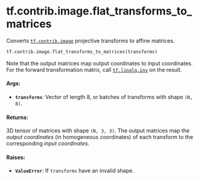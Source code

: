 <div itemscope itemtype="http://developers.google.com/ReferenceObject">
<meta itemprop="name" content="tf.contrib.image.flat_transforms_to_matrices" />
<meta itemprop="path" content="Stable" />
</div>

# tf.contrib.image.flat_transforms_to_matrices

Converts <a href="../../../tf/contrib/image.md"><code>tf.contrib.image</code></a> projective transforms to affine matrices.

``` python
tf.contrib.image.flat_transforms_to_matrices(transforms)
```

<!-- Placeholder for "Used in" -->

Note that the output matrices map output coordinates to input coordinates. For
the forward transformation matrix, call <a href="../../../tf/linalg/inv.md"><code>tf.linalg.inv</code></a> on the result.

#### Args:


* <b>`transforms`</b>: Vector of length 8, or batches of transforms with shape
  `(N, 8)`.


#### Returns:

3D tensor of matrices with shape `(N, 3, 3)`. The output matrices map the
  *output coordinates* (in homogeneous coordinates) of each transform to the
  corresponding *input coordinates*.



#### Raises:


* <b>`ValueError`</b>: If `transforms` have an invalid shape.